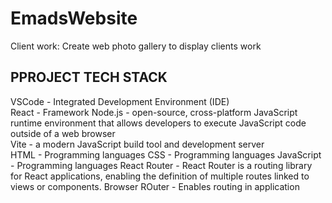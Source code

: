 # EmadsWebsite
Client work: Create web photo gallery to display clients work  



PPROJECT TECH STACK 
------------------
VSCode         - Integrated Development Environment (IDE)  
React          - Framework 
Node.js        - open-source, cross-platform JavaScript runtime environment that allows 
                 developers to execute JavaScript code outside of a web browser   
Vite           - a modern JavaScript build tool and development server        
HTML           - Programming languages
CSS            - Programming languages
JavaScript     - Programming languages
React Router   - React Router is a routing library for React applications, enabling the definition of 
                 multiple routes linked to views or components.
Browser ROuter - Enables routing in application 

